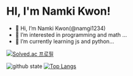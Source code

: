 # HI, I'm Namki Kwon!

- 👋 Hi, I’m Namki Kwon(@namgi1234)
- 👀 I’m interested in programming and math ...
- 🌱 I’m currently learning js and python...

[![Solved.ac 프로필](http://mazassumnida.wtf/api/generate_badge?boj=knk5684)](https://solved.ac/knk5684)

![github state](https://github-readme-stats.vercel.app/api?username=namgi1234&show)
[![Top Langs](https://github-readme-stats.vercel.app/api/top-langs/?username=namgi1234&layout=compact)](https://github.com/namgi1234/)
